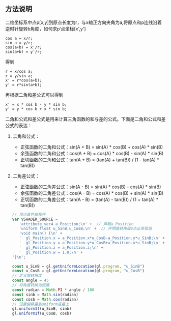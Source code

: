 ## 方法说明

二维坐标系中点p[x,y]到原点长度为r，与x轴正方向夹角为a,将原点和p连线沿着逆时针旋转b角度，如何求p‘点坐标[x',y']

```
cos a = x/r;
sin a = y/r;
cos(a+b) = x'/r;
sin(a+b) = y'/r;
```
得到
```
r = x/cos a;
r = y/sin a;
x' = r*cos(a+b);
y' = r*sin(a+b);
```
再根据二角和差公式可以得到
```
x' = x * cos b - y * sin b;
y' = y * cos b + x * sin b;
```


二角和公式和差公式是用来计算三角函数的和与差的公式。下面是二角和公式和差公式的表达：

1. 二角和公式：
   - 正弦函数的二角和公式：sin(A + B) = sin(A) * cos(B) + cos(A) * sin(B)
   - 余弦函数的二角和公式：cos(A + B) = cos(A) * cos(B) - sin(A) * sin(B)
   - 正切函数的二角和公式：tan(A + B) = (tan(A) + tan(B)) / (1 - tan(A) * tan(B))

2. 二角差公式：
   - 正弦函数的二角差公式：sin(A - B) = sin(A) * cos(B) - cos(A) * sin(B)
   - 余弦函数的二角差公式：cos(A - B) = cos(A) * cos(B) + sin(A) * sin(B)
   - 正切函数的二角差公式：tan(A - B) = (tan(A) - tan(B)) / (1 + tan(A) * tan(B))
  
```javascript
   // 顶点着色器程序
   var VSHADER_SOURCE =
      'attribute vec4 a_Position;\n' +  // 声明a_Position
      'uniform float u_SinB,u_CosB;\n' +  // 声明旋转角度B点正余弦值
      'void main() {\n' +
      '  gl_Position.x = a_Position.x*u_CosB-a_Position.y*u_SinB;\n' +
      '  gl_Position.y = a_Position.y*u_CosB+a_Position.x*u_SinB;\n' +
      '  gl_Position.z = a_Position.z;\n' +
      '  gl_Position.w = 1.0;\n' +
   '}\n';
```

```javascript
   const u_SinB = gl.getUniformLocation(gl.program, "u_SinB")
   const u_CosB = gl.getUniformLocation(gl.program, "u_CosB")
   // 定义旋转角度
   const angle = 45
   // 将角度转换为弧度
   const radian = Math.PI * angle / 180
   const sinb = Math.sin(radian)
   const cosb = Math.cos(radian)
   // 设置偏移量到uniform变量上
   gl.uniform1f(u_SinB, sinb)
   gl.uniform1f(u_CosB, cosb)
```